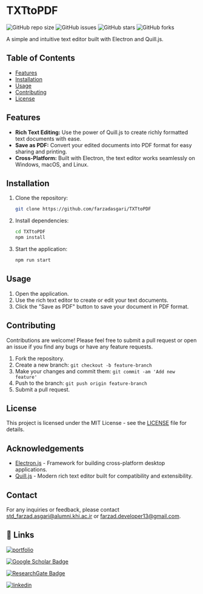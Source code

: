# TXTtoPDF

![GitHub repo size](https://img.shields.io/github/repo-size/farzadasgari/TXTtoPDF)
![GitHub issues](https://img.shields.io/github/issues/farzadasgari/TXTtoPDF)
![GitHub stars](https://img.shields.io/github/stars/farzadasgari/TXTtoPDF)
![GitHub forks](https://img.shields.io/github/forks/farzadasgari/TXTtoPDF)

A simple and intuitive text editor built with Electron and Quill.js.

## Table of Contents

- [Features](#features)
- [Installation](#installation)
- [Usage](#usage)
- [Contributing](#contributing)
- [License](#license)

## Features

- **Rich Text Editing:** Use the power of Quill.js to create richly formatted text documents with ease.
- **Save as PDF:** Convert your edited documents into PDF format for easy sharing and printing.
- **Cross-Platform:** Built with Electron, the text editor works seamlessly on Windows, macOS, and Linux.

## Installation

1. Clone the repository:

   ```bash
   git clone https://github.com/farzadasgari/TXTtoPDF
   ```

2. Install dependencies:

   ```bash
   cd TXTtoPDF
   npm install
   ```

3. Start the application:

   ```bash
   npm run start
   ```

## Usage

1. Open the application.
2. Use the rich text editor to create or edit your text documents.
3. Click the "Save as PDF" button to save your document in PDF format.

## Contributing

Contributions are welcome! Please feel free to submit a pull request or open an issue if you find any bugs or have any feature requests.

1. Fork the repository.
2. Create a new branch: `git checkout -b feature-branch`
3. Make your changes and commit them: `git commit -am 'Add new feature'`
4. Push to the branch: `git push origin feature-branch`
5. Submit a pull request.

## License

This project is licensed under the MIT License - see the [LICENSE](https://choosealicense.com/licenses/mit/) file for details.

## Acknowledgements

- [Electron.js](https://electronjs.org/) - Framework for building cross-platform desktop applications.
- [Quill.js](https://quilljs.com/) - Modern rich text editor built for compatibility and extensibility.
## Contact

For any inquiries or feedback, please contact std_farzad.asgari@alumni.khi.ac.ir or farzad.developer13@gmail.com.


## 🔗 Links
[![portfolio](https://img.shields.io/badge/my_portfolio-000?style=for-the-badge&logo=ko-fi&logoColor=white)](https://farzadasgari.ir/)

[![Google Scholar Badge](https://img.shields.io/badge/Google%20Scholar-4285F4?logo=googlescholar&logoColor=fff&style=for-the-badge)](https://scholar.google.com/citations?user=Rhue_kkAAAAJ&hl=en)

[![ResearchGate Badge](https://img.shields.io/badge/ResearchGate-0CB?logo=researchgate&logoColor=fff&style=for-the-badge)](https://www.researchgate.net/profile/Farzad-Asgari)

[![linkedin](https://img.shields.io/badge/linkedin-0A66C2?style=for-the-badge&logo=linkedin&logoColor=white)](https://www.linkedin.com/in/farzad-asgari-5a90942b2/)